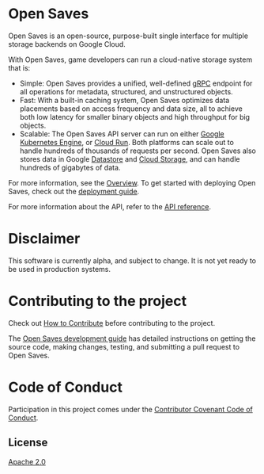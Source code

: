 # Open Saves

Open Saves is an open-source, purpose-built single interface for multiple storage backends on Google Cloud. 

With Open Saves, game developers can run a cloud-native storage system that is:
- Simple: Open Saves provides a unified, well-defined [gRPC](https://grpc.io/) endpoint for all operations for metadata, structured, and unstructured objects.
- Fast: With a built-in caching system, Open Saves optimizes data placements based on access frequency and data size, all to achieve both low latency for smaller binary objects and high throughput for big objects.
- Scalable: The Open Saves API server can run on either [Google Kubernetes Engine](https://cloud.google.com/kubernetes-engine), or [Cloud Run](https://cloud.google.com/run). Both platforms can scale out to handle hundreds of thousands of requests per second. Open Saves also stores data in Google [Datastore](https://cloud.google.com/datastore) and [Cloud Storage](https://cloud.google.com/storage), and can handle hundreds of gigabytes of data.

For more information, see the [Overview](./docs/overview.md). To get started with deploying Open Saves, check out the [deployment guide](./docs/deploying.md).

For more information about the API, refer to the [API reference](./docs/reference.md).

# Disclaimer

This software is currently alpha, and subject to change. It is not yet ready to be used in production systems.

# Contributing to the project

Check out [How to Contribute](docs/contributing.md) before contributing to the project.

The [Open Saves development guide](docs/development.md) has detailed instructions on getting the source code, making changes, testing, and submitting a pull request to Open Saves.

# Code of Conduct

Participation in this project comes under the [Contributor Covenant Code of Conduct](docs/code-of-conduct.md).

## License

[Apache 2.0](LICENSE)
